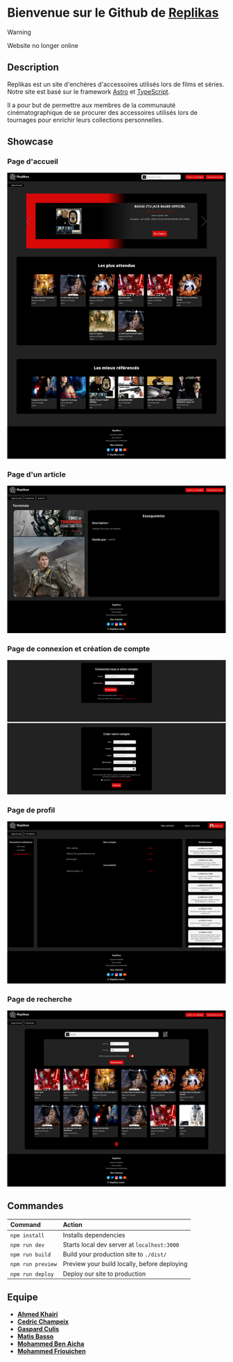 # Bienvenue sur le Github de [Replikas](https://replikas.gasdev.fr)

> [!WARNING]  
> Website no longer online

## Description

Replikas est un site d'enchères d'accessoires utilisés lors de films et séries.
Notre site est basé sur le framework [Astro](https://astro.build) et [TypeScript](https://www.typescriptlang.org/).

Il a pour but de permettre aux membres de la communauté cinématographique de se procurer des accessoires utilisés lors de tournages pour enrichir leurs collections personnelles.

## Showcase

### Page d'accueil

![Page d'accueil](/docs/screenshots/home.png)

### Page d'un article

![Page d'un article](/docs/screenshots/article.png)

### Page de connexion et création de compte

![Page de connexion](/docs/screenshots/login.png)
![Page de création de compte](/docs/screenshots/register.png)

### Page de profil

![Page de profil](/docs/screenshots/profile.png)

### Page de recherche

![Page de recherche](/docs/screenshots/search.png)

## Commandes

| Command           | Action                                       |
| :---------------- | :------------------------------------------- |
| `npm install`     | Installs dependencies                        |
| `npm run dev`     | Starts local dev server at `localhost:3000`  |
| `npm run build`   | Build your production site to `./dist/`      |
| `npm run preview` | Preview your build locally, before deploying |
| `npm run deploy`  | Deploy our site to production                |

## Equipe

- [**Ahmed Khairi**](https://github.com/hirlho)
- [**Cedric Champeix**](https://gricad-gitlab.univ-grenoble-alpes.fr/champeic)
- [**Gaspard Culis**](https://github.com/GaspardCulis)
- [**Matis Basso**](https://gricad-gitlab.univ-grenoble-alpes.fr/bassom)
- [**Mohammed Ben Aicha**](https://gricad-gitlab.univ-grenoble-alpes.fr/benaichm)
- [**Mohammed Friouichen**](https://gricad-gitlab.univ-grenoble-alpes.fr/friouicm)
